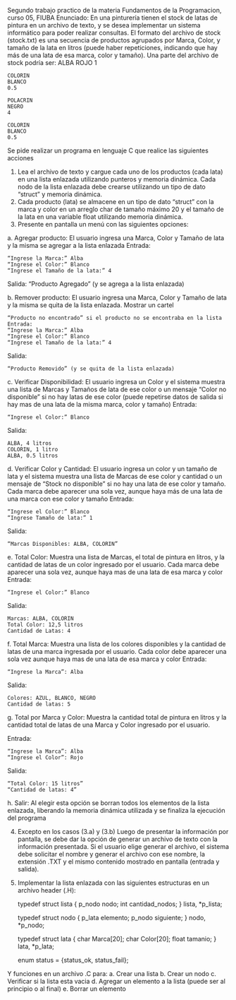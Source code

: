 Segundo trabajo practico de la materia Fundamentos de la Programacion, curso 05, FIUBA
Enunciado:
En una pinturería tienen el stock de latas de pintura en un archivo de texto, y se desea implementar un sistema informático para poder realizar consultas.
El formato del archivo de stock (stock.txt) es una secuencia de productos agrupados por Marca, Color, y tamaño de la lata en litros (puede haber
repeticiones, indicando que hay más de una lata de esa marca, color y tamaño).
Una parte del archivo de stock podría ser:
    ALBA
    ROJO
    1

    COLORIN
    BLANCO
    0.5

    POLACRIN
    NEGRO
    4

    COLORIN
    BLANCO
    0.5

Se pide realizar un programa en lenguaje C que realice las siguientes acciones
1) Lea el archivo de texto y cargue cada uno de los productos (cada lata) en una lista enlazada utilizando punteros y memoria dinámica. Cada nodo de la lista
enlazada debe crearse utilizando un tipo de dato “struct” y memoria dinámica.
2) Cada producto (lata) se almacene en un tipo de dato “struct” con la marca y color en un arreglo char de tamaño máximo 20 y el tamaño de la lata en una
variable float utilizando memoria dinámica.
3) Presente en pantalla un menú con las siguientes opciones:

a. Agregar producto: El usuario ingresa una Marca, Color y Tamaño de lata y la misma se agregar a la lista enlazada
Entrada:

    “Ingrese la Marca:” Alba
    “Ingrese el Color:” Blanco
    “Ingrese el Tamaño de la lata:” 4

Salida:
“Producto Agregado” (y se agrega a la lista enlazada)

b. Remover producto: El usuario ingresa una Marca, Color y Tamaño de lata y la misma se quita de la lista enlazada. Mostrar un cartel

    “Producto no encontrado” si el producto no se encontraba en la lista Entrada:
    “Ingrese la Marca:” Alba
    “Ingrese el Color:” Blanco
    “Ingrese el Tamaño de la lata:” 4

Salida:

    “Producto Removido” (y se quita de la lista enlazada)

c. Verificar Disponibilidad: El usuario ingresa un Color y el sistema muestra una lista de Marcas y Tamaños de lata de ese color o un
mensaje “Color no disponible” si no hay latas de ese color (puede repetirse datos de salida si hay mas de una lata de la misma marca, color y tamaño)
Entrada:

    “Ingrese el Color:” Blanco

Salida:

    ALBA, 4 litros
    COLORIN, 1 litro
    ALBA, 0.5 litros

d. Verificar Color y Cantidad: El usuario ingresa un color y un tamaño de lata y el sistema muestra una lista de Marcas de ese color y cantidad
o un mensaje de “Stock no disponible” si no hay una lata de ese color y tamaño. Cada marca debe aparecer una sola vez, aunque haya más
de una lata de una marca con ese color y tamaño
Entrada:

    “Ingrese el Color:” Blanco
    “Ingrese Tamaño de lata:” 1

Salida:

    “Marcas Disponibles: ALBA, COLORIN”

e. Total Color: Muestra una lista de Marcas, el total de pintura en litros, y la cantidad de latas de un color ingresado por el usuario. Cada marca
debe aparecer una sola vez, aunque haya mas de una lata de esa marca y color
Entrada:

    “Ingrese el Color:” Blanco

Salida:

    Marcas: ALBA, COLORIN
    Total Color: 12,5 litros
    Cantidad de Latas: 4

f. Total Marca: Muestra una lista de los colores disponibles y la cantidad de latas de una marca ingresada por el usuario. Cada color debe
aparecer una sola vez aunque haya mas de una lata de esa marca y color
Entrada:

    “Ingrese la Marca”: Alba

Salida:

    Colores: AZUL, BLANCO, NEGRO
    Cantidad de latas: 5

g. Total por Marca y Color: Muestra la cantidad total de pintura en litros y la cantidad total de latas de una Marca y Color ingresado por el usuario.

Entrada:

    “Ingrese la Marca”: Alba
    “Ingrese el Color”: Rojo

Salida:

    “Total Color: 15 litros”
    “Cantidad de latas: 4”

h. Salir: Al elegir esta opción se borran todos los elementos de la lista enlazada, liberando la memoria dinámica utilizada y se finaliza la
ejecución del programa

4) Excepto en los casos (3.a) y (3.b) Luego de presentar la información por pantalla, se debe dar la opción de generar un archivo de texto con la
información presentada. Si el usuario elige generar el archivo, el sistema debe solicitar el nombre y generar el archivo con ese nombre, la extensión 
.TXT y el mismo contenido mostrado en pantalla (entrada y salida).

5) Implementar la lista enlazada con las siguientes estructuras en un archivo header (.H):

    typedef struct lista {
        p_nodo nodo;
        int cantidad_nodos;
    } lista, *p_lista;

    typedef struct nodo {
        p_lata elemento;
        p_nodo siguiente;
    } nodo, *p_nodo;

    typedef struct lata {
        char Marca[20];
        char Color[20];
        float tamanio;
    } lata, *p_lata;

    enum status = {status_ok, status_fail};
    
Y funciones en un archivo .C para:
a. Crear una lista
b. Crear un nodo
c. Verificar si la lista esta vacia
d. Agregar un elemento a la lista (puede ser al principio o al final)
e. Borrar un elemento